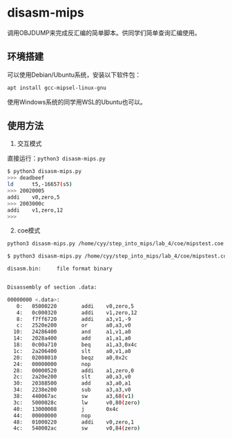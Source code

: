 # disasm-mips

调用OBJDUMP来完成反汇编的简单脚本。供同学们简单查询汇编使用。

## 环境搭建

可以使用Debian/Ubuntu系统，安装以下软件包：

```bash
apt install gcc-mipsel-linux-gnu
```

使用Windows系统的同学用WSL的Ubuntu也可以。

## 使用方法

1. 交互模式

直接运行：`python3 disasm-mips.py`

```bash
$ python3 disasm-mips.py 
>>> deadbeef
ld      t5,-16657(s5)
>>> 20020005
addi    v0,zero,5
>>> 2003000c
addi    v1,zero,12
>>> 
```

2. coe模式

```bash
python3 disasm-mips.py /home/cyy/step_into_mips/lab_4/coe/mipstest.coe
```

```bash
$ python3 disasm-mips.py /home/cyy/step_into_mips/lab_4/coe/mipstest.coe

disasm.bin:     file format binary


Disassembly of section .data:

00000000 <.data>:
   0:   05000220        addi    v0,zero,5
   4:   0c000320        addi    v1,zero,12
   8:   f7ff6720        addi    a3,v1,-9
   c:   2520e200        or      a0,a3,v0
  10:   24286400        and     a1,v1,a0
  14:   2028a400        add     a1,a1,a0
  18:   0c00a710        beq     a1,a3,0x4c
  1c:   2a206400        slt     a0,v1,a0
  20:   02008010        beqz    a0,0x2c
  24:   00000000        nop
  28:   00000520        addi    a1,zero,0
  2c:   2a20e200        slt     a0,a3,v0
  30:   20388500        add     a3,a0,a1
  34:   2238e200        sub     a3,a3,v0
  38:   440067ac        sw      a3,68(v1)
  3c:   5000028c        lw      v0,80(zero)
  40:   13000008        j       0x4c
  44:   00000000        nop
  48:   01000220        addi    v0,zero,1
  4c:   540002ac        sw      v0,84(zero)
```